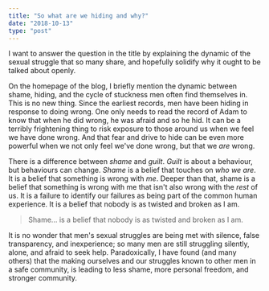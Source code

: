 ```yaml
---
title: "So what are we hiding and why?"
date: "2018-10-13"
type: "post"
---
```

I want to answer the question in the title by explaining the dynamic of the sexual struggle that so many share, and hopefully solidify why it ought to be talked about openly.

On the homepage of the blog, I briefly mention the dynamic between shame, hiding, and the cycle of stuckness men often find themselves in. This is no new thing. Since the earliest records, men have been hiding in response to doing wrong. One only needs to read the record of Adam to know that when he did wrong, he was afraid and so he hid. It can be a terribly frightening thing to risk exposure to those around us when we feel we have done wrong. And that fear and drive to hide can be even more powerful when we not only feel we've done wrong, but that we _are_ wrong. 

There is a difference between _shame_ and _guilt_. _Guilt_ is about a behaviour, but behaviours can change. _Shame_ is a belief that touches on _who we are_. It is a belief that something is wrong with _me_. Deeper than that, shame is a belief that something is wrong with me that isn't also wrong with the _rest_ of us. It is a failure to identify our failures as being part of the common human experience. It is a belief that nobody is as twisted and broken as I am.

>Shame... is a belief that nobody is as twisted and broken as I am.

It is no wonder that men's sexual struggles are being met with silence, false transparency, and inexperience; so many men are still struggling silently, alone, and afraid to seek help. Paradoxically, I have found (and many others) that the making ourselves and our struggles known to other men in a safe community, is leading to less shame, more personal freedom, and stronger community.  